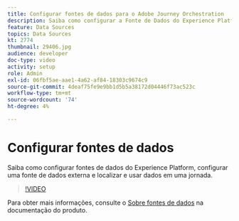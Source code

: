 ```yaml
---
title: Configurar fontes de dados para o Adobe Journey Orchestration
description: Saiba como configurar a Fonte de Dados do Experience Platform, configurar uma fonte de dados externa e localizar e usar dados em uma jornada.
feature: Data Sources
topics: Data Sources
kt: 2774
thumbnail: 29406.jpg
audience: developer
doc-type: video
activity: setup
role: Admin
exl-id: 06fbf5ae-aae1-4a62-af84-18303c9674c9
source-git-commit: 4deaf75fe9e9bb1d5b5a38172d04446f73ac523c
workflow-type: tm+mt
source-wordcount: '74'
ht-degree: 4%

---
```


# Configurar fontes de dados

Saiba como configurar fontes de dados do Experience Platform, configurar uma fonte de dados externa e localizar e usar dados em uma jornada.

>[!VIDEO](https://video.tv.adobe.com/v/29406?quality=12)

Para obter mais informações, consulte o [Sobre fontes de dados](https://experienceleague.adobe.com/docs/journeys/using/data-source-journeys/about-data-sources.html?lang=en) na documentação do produto.

